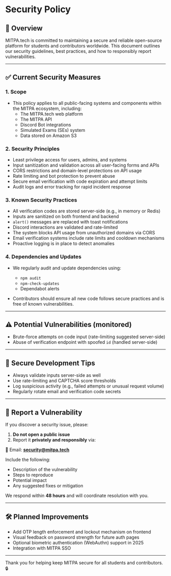 # Security Policy

## 🔐 Overview

MITPA.tech is committed to maintaining a secure and reliable open-source platform for students and contributors worldwide. This document outlines our security guidelines, best practices, and how to responsibly report vulnerabilities.

---

## ✅ Current Security Measures

### 1. **Scope**
- This policy applies to all public-facing systems and components within the MITPA ecosystem, including:
    - The MITPA.tech web platform
    - The MITPA API
    - Discord Bot integrations
    - Simulated Exams (SEs) system
    - Data stored on Amazon S3

### 2. **Security Principles**
- Least privilege access for users, admins, and systems
- Input sanitization and validation across all user-facing forms and APIs
- CORS restrictions and domain-level protections on API usage
- Rate limiting and bot protection to prevent abuse
- Secure email verification with code expiration and attempt limits
- Audit logs and error tracking for rapid incident response

### 3. **Known Security Practices**
- All verification codes are stored server-side (e.g., in memory or Redis)
- Inputs are sanitized on both frontend and backend
- `alert()` messages are replaced with toast notifications
- Discord interactions are validated and rate-limited
- The system blocks API usage from unauthorized domains via CORS
- Email verification systems include rate limits and cooldown mechanisms
- Proactive logging is in place to detect anomalies

### 4. **Dependencies and Updates**
- We regularly audit and update dependencies using:
    - `npm audit`
    - `npm-check-updates`
    - Dependabot alerts

- Contributors should ensure all new code follows secure practices and is free of known vulnerabilities.

---

## ⚠️ Potential Vulnerabilities (monitored)

- Brute-force attempts on code input (rate-limiting suggested server-side)
- Abuse of verification endpoint with spoofed `id` (handled server-side)

---

## 🧪 Secure Development Tips

- Always validate inputs server-side as well
- Use rate-limiting and CAPTCHA score thresholds
- Log suspicious activity (e.g., failed attempts or unusual request volume)
- Regularly rotate email and verification code secrets

---

## 🤝 Report a Vulnerability

If you discover a security issue, please:

1. **Do not open a public issue**
2. Report it **privately and responsibly** via:

📧 Email: **security@mitpa.tech**

Include the following:
- Description of the vulnerability
- Steps to reproduce
- Potential impact
- Any suggested fixes or mitigation

We respond within **48 hours** and will coordinate resolution with you.

---

## 🛠️ Planned Improvements

- Add OTP length enforcement and lockout mechanism on frontend
- Visual feedback on password strength for future auth pages
- Optional biometric authentication (WebAuthn) support in 2025
- Integration with MITPA SSO

---

Thank you for helping keep MITPA secure for all students and contributors. 🔒
